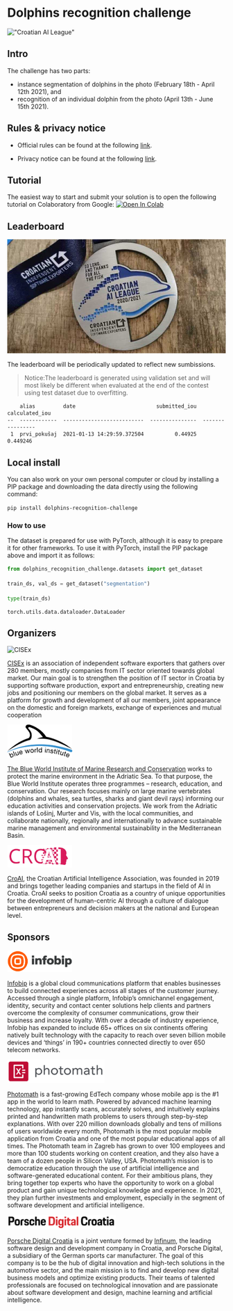 # Dolphins recognition challenge



!["Croatian AI League"](https://raw.githubusercontent.com/cro-ai-league/dolphins-recognition-challenge/master/docs/images/AILeague_logo-800x452.png)

## Intro

The challenge has two parts:
- instance segmentation of dolphins in the photo (February 18th - April 12th 2021), and
- recognition of an individual dolphin from the photo (April 13th - June 15th 2021). 

## Rules & privacy notice

- Official rules can be found at the following  [link](Rules.html).

- Privacy notice can be found at the following  [link](Privacy_notice.html).



## Tutorial

The easiest way to start and submit your solution is to open the following tutorial on Colaboratory from Google: [![Open In Colab](https://colab.research.google.com/assets/colab-badge.svg)](https://colab.research.google.com/github/cro-ai-league/dolphins-recognition-challenge/blob/master/notebooks/00_tutorial/DolphinsTutorial.ipynb)

## Leaderboard

<img src="https://github.com/cro-ai-league/dolphins-recognition-challenge/raw/master/docs/images/medal-2.jpeg" alt="medal">

The leaderboard will be periodically updated to reflect new sumbissions.
> Notice:The leaderboard is generated using validation set and will most likely be different when evaluated at the end of the contest using test dataset due to overfitting.

        alias         date                          submitted_iou    calculated_iou
    --  ------------  --------------------------  ---------------  ----------------
     1  prvi_pokušaj  2021-01-13 14:29:59.372504          0.44925          0.449246


## Local install

You can also work on your own personal computer or cloud by installing a PIP package and downloading the data directly using the following command:

`pip install dolphins-recognition-challenge`

### How to use

The dataset is prepared for use with PyTorch, although it is easy to prepare it for other frameworks. To use it with PyTorch, install the PIP package above and import it as follows:

```python
from dolphins_recognition_challenge.datasets import get_dataset

train_ds, val_ds = get_dataset("segmentation")

type(train_ds)
```




    torch.utils.data.dataloader.DataLoader



## Organizers


<img src="https://github.com/cro-ai-league/dolphins-recognition-challenge/raw/master/docs/images/cisex_logo.png" alt="CISEx" width="150" style="max-width: 150px">

[CISEx](https://www.cisex.org/) is an association of independent software exporters that gathers over 280 members, mostly companies from IT sector oriented towards global market. Our main goal is to strengthen the position of IT sector in Croatia by supporting software production, export and entrepreneurship, creating new jobs and positioning our members on the global market. It serves as a platform for growth and development of all our members, joint appearance on the domestic and foreign markets, exchange of experiences and mutual cooperation

<img src="https://github.com/cro-ai-league/dolphins-recognition-challenge/raw/master/docs/images/bwi_logoen.png" alt="Blue World Institute" width="150" style="max-width: 150px">

[The Blue World Institute of Marine Research and Conservation](https://www.blue-world.org/) works to protect the marine environment in the Adriatic Sea. To that purpose, the Blue World Institute operates three programmes – research, education, and conservation. Our research focuses mainly on large marine vertebrates (dolphins and whales, sea turtles, sharks and giant devil rays) informing our education activities and conservation projects. We work from the Adriatic islands of Lošinj, Murter and Vis, with the local communities, and collaborate nationally, regionally and internationally to advance sustainable marine management and environmental sustainability in the Mediterranean Basin.

<img src="https://github.com/cro-ai-league/dolphins-recognition-challenge/raw/master/docs/images/CroAI-logo.jpg" alt="CroAI" width="150" style="max-width: 150px">

[CroAI](https://www.croai.org/), the Croatian Artificial Intelligence Association, was founded in 2019 and brings together leading companies and startups in the field of AI in Croatia. CroAI seeks to position Croatia as a country of unique opportunities for the development of human-centric AI through a culture of dialogue between entrepreneurs and decision makers at the national and European level.


## Sponsors
      
<img src="https://github.com/cro-ai-league/dolphins-recognition-challenge/raw/master/docs/images/01_Infobip_logo_horizontal_rgb_color.png" alt="Infobip" width="150" style="max-width: 150px">
  
[Infobip](https://www.infobip.com/) is a global cloud communications platform that enables businesses to build connected experiences across all stages of the customer journey. Accessed through a single platform, Infobip’s omnichannel engagement, identity, security and contact center solutions help clients and partners overcome the complexity of consumer communications, grow their business and increase loyalty. With over a decade of industry experience, Infobip has expanded to include 65+ offices on six continents offering natively built technology with the capacity to reach over seven billion mobile devices and ‘things’ in 190+ countries connected directly to over 650 telecom networks.


<img src="https://github.com/cro-ai-league/dolphins-recognition-challenge/raw/master/docs/images/Photomath-logo-RGB.png" alt="Photomath" width="225" style="max-width: 225px">

[Photomath](https://photomath.app/) is a fast-growing EdTech company whose mobile app is the #1 app in the world to learn math. Powered by advanced machine learning technology, app instantly scans, accurately solves, and intuitively explains printed and handwritten math problems to users through step-by-step explanations. With over 220 million downloads globally and tens of millions of users worldwide every month, Photomath is the most popular mobile application from Croatia and one of the most popular educational apps of all times. The Photomath team in Zagreb has grown to over 100 employees and more than 100 students working on content creation, and they also have a team of a dozen people in Silicon Valley, USA. Photomath’s mission is to democratize education through the use of artificial intelligence and software-generated educational content. For their ambitious plans, they bring together top experts who have the opportunity to work on a global product and gain unique technological knowledge and experience. In 2021, they plan further investments and employment, especially in the segment of software development and artificial intelligence.

<img src="https://github.com/cro-ai-league/dolphins-recognition-challenge/raw/master/docs/images/PDC-logo-horizontal-transparent.png" alt="Porsche Digital Croatia" width="250" style="max-width: 250px">

[Porsche Digital Croatia](https://infinum.com/ventures/porsche-digital-croatia/) is a joint venture formed by [Infinum](https://infinum.com/), the leading software design and development company in Croatia, and Porsche Digital, a subsidiary of the German sports car manufacturer. The goal of this company is to be the hub of digital innovation and high-tech solutions in the automotive sector, and the main mission is to find and develop new digital business models and optimize existing products. Their teams of talented professionals are focused on technological innovation and are passionate about software development and design, machine learning and artificial intelligence.

